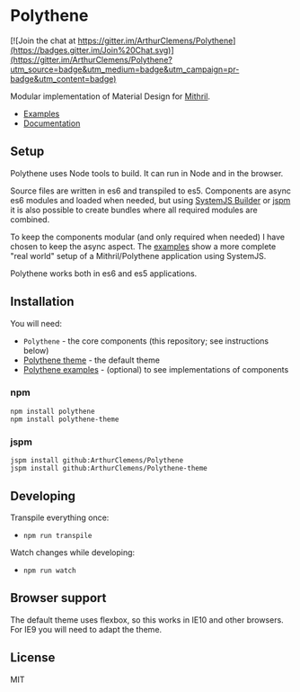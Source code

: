 # Polythene

[![Join the chat at https://gitter.im/ArthurClemens/Polythene](https://badges.gitter.im/Join%20Chat.svg)](https://gitter.im/ArthurClemens/Polythene?utm_source=badge&utm_medium=badge&utm_campaign=pr-badge&utm_content=badge)

Modular implementation of Material Design for [Mithril](http://lhorie.github.io/mithril).


* [Examples](http://arthurclemens.github.io/Polythene-examples/index.html)
* [Documentation](http://polythene.js.org)



## Setup

Polythene uses Node tools to build. It can run in Node and in the browser.

Source files are written in es6 and transpiled to es5. Components are async es6 modules and loaded when needed, but using [SystemJS Builder](https://github.com/systemjs/builder) or [jspm](https://github.com/jspm/jspm-cli) it is also possible to create bundles where all required modules are combined.

To keep the components modular (and only required when needed) I have chosen to keep the async aspect.
The [examples](http://arthurclemens.github.io/Polythene-examples/index.html) show a more complete "real world" setup of a Mithril/Polythene application using SystemJS.

Polythene works both in es6 and es5 applications.


## Installation

You will need:

* `Polythene` - the core components (this repository; see instructions below)
* [Polythene theme](https://github.com/ArthurClemens/Polythene-theme) - the default theme
* [Polythene examples](https://github.com/ArthurClemens/Polythene-examples) - (optional) to see implementations of components


### npm

```
npm install polythene
npm install polythene-theme
```

### jspm

```
jspm install github:ArthurClemens/Polythene
jspm install github:ArthurClemens/Polythene-theme
```


## Developing

Transpile everything once:

* `npm run transpile`

Watch changes while developing:

* `npm run watch`


## Browser support

The default theme uses flexbox, so this works in IE10 and other browsers. For IE9 you will need to adapt the theme.



## License

MIT
